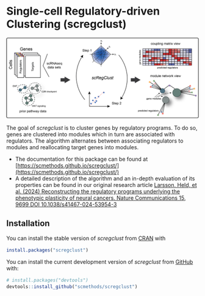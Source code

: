 # Single-cell Regulatory-driven Clustering (scregclust)

<!-- badges: start -->

<!-- badges: end -->

![A diagram illustrating the *scregclust* algorithm.](man/figures/overview_fig1A_bg.png "Illustration of the scregclust algorithm")

The goal of *scregclust* is to cluster genes by regulatory programs. To do so, genes are clustered into modules which in turn are associated with regulators. The algorithm alternates between associating regulators to modules and reallocating target genes into modules.

- The documentation for this package can be found at [https://scmethods.github.io/scregclust/](https://scmethods.github.io/scregclust/)
- A detailed description of the algorithm and an in-depth evaluation of its properties can be found in our original research article [Larsson, Held, et al. (2024) Reconstructing the regulatory programs underlying the phenotypic plasticity of neural cancers. Nature Communications 15, 9699 DOI 10.1038/s41467-024-53954-3](https://doi.org/10.1038/s41467-024-53954-3)

## Installation

You can install the stable version of *scregclust* from [CRAN](https://cran.r-project.org/package=scregclust) with

```r
install.packages("scregclust")
```

You can install the current development version of *scregclust* from [GitHub](https://github.com/scmethods/scregclust) with:

```r
# install.packages("devtools")
devtools::install_github("scmethods/scregclust")
```
